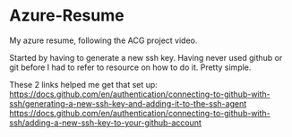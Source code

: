 # Azure-Resume
My azure resume, following the ACG project video.


Started by having to generate a new ssh key. Having never used github or git before I had to refer to resource on how to do it. Pretty simple.

These 2 links helped me get that set up:
https://docs.github.com/en/authentication/connecting-to-github-with-ssh/generating-a-new-ssh-key-and-adding-it-to-the-ssh-agent
https://docs.github.com/en/authentication/connecting-to-github-with-ssh/adding-a-new-ssh-key-to-your-github-account
